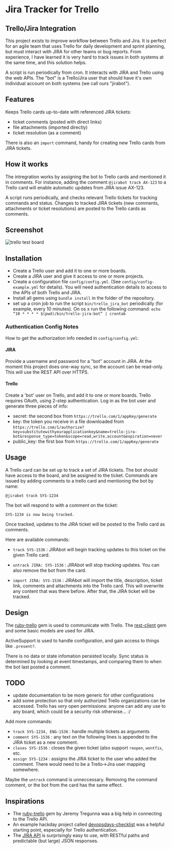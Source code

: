 # Jira Tracker for Trello
## Trello/Jira Integration

This project exists to improve workflow between Trello and Jira. It is perfect for an agile team that uses Trello for daily development and sprint planning, but must interact with JIRA for other teams or bug reports. From experience, I have learned it is very hard to track issues in both systems at the same time, and this solution helps.

A script is run periodically from cron. It interacts with JIRA and Trello using the web APIs. The "bot" is a Trello/Jira user that should have it's own individual account on both systems (we call ours "jirabot").

## Features ##

Keeps Trello cards up-to-date with referenced JIRA tickets:

* ticket comments (posted with direct links)
* file attachments (imported directly)
* ticket resolution (as a comment)

There is also an `import` command, handy for creating new Trello cards from JIRA tickets. 

## How it works

The intregration works by assigning the bot to Trello cards and mentioned it in comments. For instance, adding the comment `@jirabot track AX-123` to a Trello card will enable automatic updates from JIRA issue AX-123.

A script runs periodically, and checks relevant Trello tickets for tracking commands and status. Changes to tracked JIRA tickets (new comments, attachments or ticket resolutions) are posted to the Trello cards as comments.

## Screenshot ##

![trello test board](http://dl.dropbox.com/u/385855/Screenshots/8pys.png)

## Installation ##

* Create a Trello user and add it to one or more boards.
* Create a JIRA user and give it access to one or more projects.
* Create a configuration file `config/config.yml`. (See `config/config-example.yml` for details). You will need authentication details to access to the APIs of both Trello and JIRA.
* Install all gems using `bundle install` in the folder of the repository.
* set up a cron job to run the script `bin/trello_jira_bot` periodically (for example, every 10 minutes). On os x run the following command:
`echo “10 * * * * $(pwd)/bin/trello-jira-bot” | crontab`

### Authentication Config Notes ##

How to get the authorization info needed in `config/config.yml`:

#### JIRA

Provide a username and password for a "bot" account in JIRA. At the moment this project does one-way sync, so the account can be read-only. This will use the REST API over HTTPS.

#### Trello

Create a 'bot' user on Trello, and add it to one or more boards. Trello requires OAuth, using 2-step authentication. Log in as the bot user and generate three pieces of info:

* secret: the second box from `https://trello.com/1/appKey/generate`
* key: the token you receive in a file downloaded from `https://trello.com/1/authorize?key=substitutewithyourapplicationkey&name=trello-jira-bot&response_type=token&scope=read,write,account&expiration=never`
* public_key: the first box from `https://trello.com/1/appKey/generate`

## Usage ##

A Trello card can be set up to track a set of JIRA tickets. The bot should have access to the board, and be assigned to the ticket. Commands are issued by adding comments to a trello card and mentioning the bot by name:

    @jirabot track SYS-1234

The bot will respond to with a comment on the ticket:

    SYS-1234 is now being tracked.

Once tracked, updates to the JIRA ticket will be posted to the Trello card as comments. 

Here are available commands:

* `track SYS-1536` : JIRAbot will begin tracking updates to this ticket on the given Trello card.

* `untrack JIRA: SYS-1536` : JIRAbot will stop tracking updates. You can also remove the bot from the card.

* `import JIRA: SYS-1536` : JIRAbot will import the title, description, ticket link, comments and attachments into the Trello card. This will overwrite any content that was there before. After that, the JIRA ticket will be tracked.

## Design ##

The [ruby-trello](https://github.com/jeremytregunna/ruby-trello) gem is used to communicate with Trello. The [rest-client](https://github.com/archiloque/rest-client) gem and some basic models are used for JIRA. 

ActiveSupport is used to handle configuration, and gain access to things like `.present?`.

There is no data or state infomation persisted locally. Sync status is determined by looking at event timestamps, and comparing them to when the bot last posted a comment.


## TODO

* update documentation to be more generic for other configurations
* add some protection so that only authorized Trello organizations can be accessed. Trello has *very* open permissions: anyone can add any use to any board, which could be a security risk otherwise... :/

Add more commands:

* `track SYS-1234, ENG-1536` : handle multiple tickets as arguments
* `comment SYS-1536` : any text on the following lines is appended to the JIRA ticket as a new comment.
* `closes SYS-1536` : closes the given ticket (also support `reopen`, `wontfix`, etc.
* `assign SYS-1234` : assigns the JIRA ticket to the user who added the comment. There would need to be a Trello->Jira user mapping somewhere.

Maybe the `untrack` command is unneccessary. Removing the command comment, or the bot from the card has the same effect.

## Inspirations ##

* The [ruby-trello](https://github.com/jeremytregunna/ruby-trello) gem by Jeremy Tregunna was a big help in connecting to the Trello API. 
* An example hackday project called [devopsdays-checklist](https://github.com/jedi4ever/devopsdays-checklist) was a helpful starting point, especially for Trello authentication.
* The [JIRA API](https://developer.atlassian.com/display/JIRADEV/JIRA+REST+APIs) is surprisingly easy to use, with RESTful paths and predictable (but large) JSON responses.
